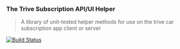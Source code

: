 ### The Trive Subscription API/UI Helper

> A library of unit-tested helper methods for use on the trive car subscription app client or server

[![Build Status](https://travis-ci.org/chousemath/trive-subscription-api-helper.svg?branch=master)](https://travis-ci.org/chousemath/trive-subscription-api-helper)